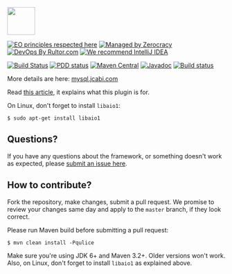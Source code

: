 <img src="http://img.jcabi.com/logo-square.png" width="64px" height="64px" />

[![EO principles respected here](https://cdn.rawgit.com/yegor256/elegantobjects.github.io/master/badge.svg)](http://www.elegantobjects.org)
[![Managed by Zerocracy](https://www.0crat.com/badge/C3RUBL5H9.svg)](https://www.0crat.com/p/C3RUBL5H9)
[![DevOps By Rultor.com](http://www.rultor.com/b/jcabi/jcabi-mysql-maven-plugin)](http://www.rultor.com/p/jcabi/jcabi-mysql-maven-plugin)
[![We recommend IntelliJ IDEA](http://img.teamed.io/intellij-idea-recommend.svg)](https://www.jetbrains.com/idea/)

[![Build Status](https://travis-ci.org/jcabi/jcabi-mysql-maven-plugin.svg?branch=master)](https://travis-ci.org/jcabi/jcabi-mysql-maven-plugin)
[![PDD status](http://www.0pdd.com/svg?name=jcabi/jcabi-mysql-maven-plugin)](http://www.0pdd.com/p?name=jcabi/jcabi-mysql-maven-plugin)
[![Maven Central](https://maven-badges.herokuapp.com/maven-central/com.jcabi/jcabi-mysql-maven-plugin/badge.svg)](https://maven-badges.herokuapp.com/maven-central/com.jcabi/jcabi-mysql-maven-plugin)
[![Javadoc](https://javadoc.io/badge/com.jcabi/jcabi-mysql-maven-plugin.svg)](http://www.javadoc.io/doc/com.jcabi/jcabi-mysql-maven-plugin)
[![Build status](https://ci.appveyor.com/api/projects/status/3axyj0ho4xjc5i5k)](https://ci.appveyor.com/project/yegor256/jcabi-mysql-maven-plugin)

More details are here: [mysql.jcabi.com](http://mysql.jcabi.com/index.html)

Read [this article](http://www.yegor256.com/2014/05/21/mysql-maven-plugin.html),
it explains what this plugin is for.

On Linux, don't forget to install `libaio1`:

```
$ sudo apt-get install libaio1
```

## Questions?

If you have any questions about the framework, or something doesn't work as expected,
please [submit an issue here](https://github.com/jcabi/jcabi-mysql-maven-plugin/issues/new).

## How to contribute?

Fork the repository, make changes, submit a pull request.
We promise to review your changes same day and apply to
the `master` branch, if they look correct.

Please run Maven build before submitting a pull request:

```
$ mvn clean install -Pqulice
```

Make sure you're using JDK 6+ and Maven 3.2+. Older versions won't work.
Also, on Linux, don't forget to install `libaio1` as explained above.
